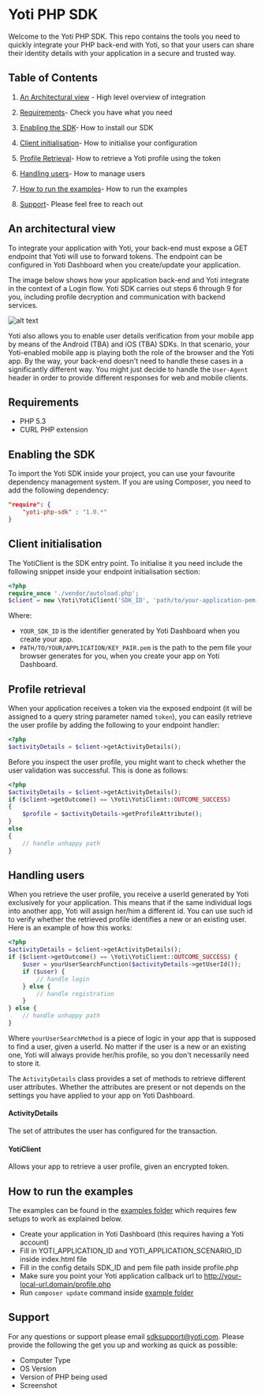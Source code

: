 Yoti PHP SDK
=============

Welcome to the Yoti PHP SDK. This repo contains the tools you need to quickly integrate your PHP back-end with Yoti, so that your users can share their identity details with your application in a secure and trusted way.

## Table of Contents

1) [An Architectural view](#an-architectural-view) -
High level overview of integration

2) [Requirements](#requirements)-
Check you have what you need

3) [Enabling the SDK](#enabling-the-sdk)-
How to install our SDK

4) [Client initialisation](#client-initialisation)-
How to initialise your configuration

5) [Profile Retrieval](#profile-retrieval)-
How to retrieve a Yoti profile using the token

6) [Handling users](#handling-users)-
How to manage users

7) [How to run the examples](#how-to-run-the-examples)-
How to run the examples

8) [Support](#support)-
Please feel free to reach out

## An architectural view
To integrate your application with Yoti, your back-end must expose a GET endpoint that Yoti will use to forward tokens.
The endpoint can be configured in Yoti Dashboard when you create/update your application.

The image below shows how your application back-end and Yoti integrate in the context of a Login flow.
Yoti SDK carries out steps 6 through 9 for you, including profile decryption and communication with backend services.

![alt text](login_flow.png "Login flow")


Yoti also allows you to enable user details verification from your mobile app by means of the Android (TBA) and iOS (TBA) SDKs. In that scenario, your Yoti-enabled mobile app is playing both the role of the browser and the Yoti app. By the way, your back-end doesn't need to handle these cases in a significantly different way. You might just decide to handle the `User-Agent` header in order to provide different responses for web and mobile clients.
   
## Requirements

* PHP 5.3
* CURL PHP extension

## Enabling the SDK
To import the Yoti SDK inside your project, you can use your favourite dependency management system.
If you are using Composer, you need to add the following dependency:

```json
"require": {
    "yoti-php-sdk" : "1.0.*"
}
```

## Client initialisation
The YotiClient is the SDK entry point. To initialise it you need include the following snippet inside your endpoint initialisation section:
```php
<?php
require_once './vendor/autoload.php';
$client = new \Yoti\YotiClient('SDK_ID', 'path/to/your-application-pem-file.pem');
```
Where:
* `YOUR_SDK_ID` is the identifier generated by Yoti Dashboard when you create your app.
* `PATH/TO/YOUR/APPLICATION/KEY_PAIR.pem` is the path to the pem file your browser generates for you, when you create your app on Yoti Dashboard.


## Profile retrieval
When your application receives a token via the exposed endpoint (it will be assigned to a query string parameter named `token`), you can easily retrieve the user profile by adding the following to your endpoint handler:

```php
<?php
$activityDetails = $client->getActivityDetails();
```
Before you inspect the user profile, you might want to check whether the user validation was successful.
This is done as follows:

```php
<?php
$activityDetails = $client->getActivityDetails();
if ($client->getOutcome() == \Yoti\YotiClient::OUTCOME_SUCCESS)
{
    $profile = $activityDetails->getProfileAttribute();
}
else
{
    // handle unhappy path
}
``` 

## Handling users
When you retrieve the user profile, you receive a userId generated by Yoti exclusively for your application.
This means that if the same individual logs into another app, Yoti will assign her/him a different id.
You can use such id to verify whether the retrieved profile identifies a new or an existing user.
Here is an example of how this works:

```php
<?php
$activityDetails = $client->getActivityDetails();
if ($client->getOutcome() == \Yoti\YotiClient::OUTCOME_SUCCESS) {
    $user = yourUserSearchFunction($activityDetails->getUserId());
    if ($user) {
        // handle login
    } else {
        // handle registration
    }
} else {
    // handle unhappy path
}
```
Where `yourUserSearchMethod` is a piece of logic in your app that is supposed to find a user, given a userId. 
No matter if the user is a new or an existing one, Yoti will always provide her/his profile, so you don't necessarily need to store it.

The `ActivityDetails` class provides a set of methods to retrieve different user attributes. Whether the attributes are present or not depends on the settings you have applied to your app on Yoti Dashboard.

#### ActivityDetails
The set of attributes the user has configured for the transaction.

#### YotiClient

Allows your app to retrieve a user profile, given an encrypted token.

## How to run the examples

The examples can be found in the [examples folder](https://github.com/getyoti/php/tree/master/example) which requires few setups to work as explained below.

- Create your application in Yoti Dashboard (this requires having a Yoti account)
- Fill in YOTI_APPLICATION_ID and YOTI_APPLICATION_SCENARIO_ID inside index.html file 
- Fill in the config details SDK_ID and pem file path inside profile.php
- Make sure you point your Yoti application callback url to http://your-local-url.domain/profile.php
- Run `composer update` command inside [example folder](https://github.com/getyoti/php/tree/master/example) 
 
## Support

For any questions or support please email [sdksupport@yoti.com](mailto:sdksupport@yoti.com).
Please provide the following the get you up and working as quick as possible:

- Computer Type
- OS Version
- Version of PHP being used
- Screenshot

